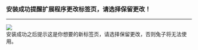 ### 安装成功提醒扩展程序更改标签页，请选择保留更改！

------------



![](http://ww1.sinaimg.cn/large/006XqkXegy1frrbmlg76sj30ih09wwf5.jpg)<br/>
安装成功之后提示这是你想要的新标签页，请选择保留更改，否则兔子将无法使用。
